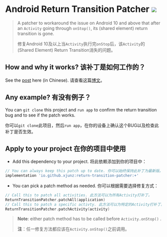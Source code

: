 # Android Return Transition Patcher ![](https://img.shields.io/badge/maven-v1.1.0-green)

> A patcher to workaround the issue on Android 10 and above that after an `Activity` going through
> `onStop()`, its (shared element) return transition is gone.
>
> 修复Android 10及以上当`Activity`执行完`onStop`后，该`Activity`的 (Shared Element) Return Transition消失的问题。

## How and why it works?  该补丁是如何工作的？

See the [post](https://www.xjunz.top/post/2022/03/28/Android-Return-Transition-Patcher/) here (in Chinese).  请查看这篇[博文](https://www.xjunz.top/post/2022/03/28/Android-Return-Transition-Patcher/)。

## Any example?  有没有例子？

You can `git clone` this project and `run app` to confirm the return transition bug and to see if the patch works.

你可以`git clone`此项目，然后`run app`，在你的设备上确认这个BUG以及检查此补丁是否生效。

## Apply to your project  在你的项目中使用

- Add this dependency to your project.  将此依赖添加到你的项目中：

```groovy
// You can always keep this patch up to date. 你可以始终保持此补丁为最新版。
implementation 'io.github.xjunz:return-transition-patcher:+'
```

- You can pick a patch method as needed. 你可以根据需要选择修复方式：

```kotlin
// Call this to patch all activities. 此方法可以为所有Activity打补丁。
ReturnTransitionPatcher.patchAll(application)
// Call this to patch a specific activty. 此方法可以为特定的Activity打补丁。
ReturnTransitionPatcher.patchActivity(activity)
```

> **Note**: either patch method has to be called before `Activity.onStop()` . 
>
> **注**：任一修复方法都应该在`Activity.onStop()`之前调用。

